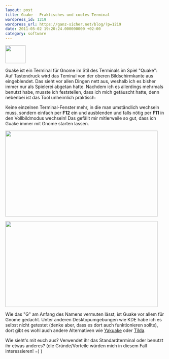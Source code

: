 ```yaml
---
layout: post
title: Guake - Praktisches und cooles Terminal
wordpress_id: 1219
wordpress_url: https://ganz-sicher.net/blog/?p=1219
date: 2011-05-02 19:20:24.000000000 +02:00
category: software
---
```

<img class="lefticon" title="guake_logo" src="{{site.url}}/wp-content/uploads/guake_logo.png" alt="" width="64" height="56" />

Guake ist ein Terminal für Gnome im Stil des Terminals im Spiel "Quake": Auf Tastendruck wird das Teminal von der oberen Bildschirmkante aus eingeblendet. Das sieht vor allen Dingen nett aus, weshalb ich es bisher immer nur als Spielerei abgetan hatte. Nachdem ich es allerdings mehrmals benutzt habe, musste ich feststellen, dass ich mich getäuscht hatte, denn nebenbei ist das Tool unheimlich praktisch:
<!--more-->

Keine einzelnen Terminal-Fenster mehr, in die man umständlich wechseln muss, sondern einfach per **F12** ein und ausblenden und falls nötig per <strong>F11</strong> in den Vollbildmodus wechseln! Das gefällt mir mitlerweile so gut, dass ich Guake immer mit Gnome starten lassen.

<a href="{{site.url}}/wp-content/uploads/Guake-Screen.png"><img class="borderimg centered" title="Guake-Screen" src="{{site.url}}/wp-content/uploads/Guake-Screen.png" alt="" width="480" height="270" /></a>

<a href="{{site.url}}/wp-content/uploads/Guake-Screenshot-2.png"><img class="borderimg centered" title="Guake-Screenshot-2" src="{{site.url}}/wp-content/uploads/Guake-Screenshot-2.png" alt="" width="480" height="270" /></a>

Wie das "G" am Anfang des Namens vermuten lässt, ist Guake vor allem für Gnome gedacht. Unter anderen Desktopumgebungen wie KDE habe ich es selbst nicht getestet (denke aber, dass es dort auch funktionieren sollte), dort gibt es wohl auch andere Alternativen wie <a href="http://yakuake.kde.org/">Yakuake</a> oder <a href="http://tilda.sourceforge.net/">Tilda</a>.

Wie sieht's mit euch aus? Verwendet ihr das Standardterminal oder benutzt ihr etwas anderes? (die Gründe/Vorteile würden mich in diesem Fall interessieren! =) )
